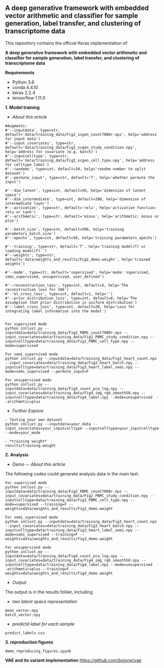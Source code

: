 ## A deep generative framework with embedded vector arithmetic and classifier for sample generation, label transfer, and clustering of transcriptome data

This repository contains the official Keras implementation of:

**A deep generative framework with embedded vector arithmetic and classifier for sample generation, label transfer, and clustering of transcriptome data**

**Requirements**
- Python 3.6
- conda 4.4.10
- keras 2.2.4
- tensorflow 1.11.0

**1. Model training**

- *About this article*
```
#Augments:
#'--inputdata', type=str, default='data/training_data/Fig2_scgen_count7000r.npz', help='address for input data')
#'--input_covariates', type=str, default='data/training_data/Fig2_scgen_study_condition.npy', help='address for covariate (e.g. batch)')
#'--inputcelltype', type=str, default='data/training_data/Fig2_scgen_cell_type.npy', help='address for celltype label')
#'--randoms', type=int, default=30, help='random number to split dataset')
#'--permute_input', type=str, default='T', help='whether permute the input')

#'--dim_latent', type=int, default=50, help='dimension of latent space')
#'--dim_intermediate', type=int, default=200, help='dimension of intermediate layer')
#'--activation', type=str, default='relu', help='activation function: relu or tanh')
#'--arithmetic', type=str, default='minus', help='arithmetic: minus or plus')

#'--batch_size', type=int, default=500, help='training parameters_batch_size')
#'--epochs', type=int, default=50, help='training parameters_epochs')

#'--training', type=str, default='T', help='training model(T) or loading model(F) ')
#'--weights', type=str, default='data/weights_and_results/Fig2_demo.weight', help='trained weights')

#'--mode', type=str, default='supervised', help='mode: supervised, semi_supervised, unsupervised, user_defined')

#'--reconstruction_loss', type=int, default=5, help='The reconstruction loss for VAE')
#'--kl_cross_loss', type=int, default=1, help='')
#'--prior_distribution_loss', type=int, default=0, help='The assumption that prior distribution is uniform distribution')
#'--label_cross_loss', type=int, default=20, help='Loss for integrating label information into the model')


For supervised mode
python inClust.py --inputdata=data/training_data/Fig2_PBMC_count7000r.npz --input_covariates=data/training_data/Fig2_PBMC_study_condition.npy --inputcelltype=data/training_data/Fig2_PBMC_cell_type.npy --mode=supervised

For semi_supervised mode
python inClust.py --inputdata=data/training_data/Fig3_heart_count.npz --input_covariates=data/training_data/Fig3_heart_batch.npy --inputcelltype=data/training_data/Fig3_heart_label_semi.npy --mode=semi_supervised --permute_input=F

For unsupervised mode
python inClust.py --inputdata=data/training_data/Fig4_count_pca_log.npy --input_covariates=data/training_data/Fig4_img_rgb_smooth50.npy --inputcelltype=data/training_data/Fig4_label.npy --mode=unsupervised  --arithmetic=plus

```

- *Further Explore*
```
- Testing your own dataset
python inClust.py --inputdata=your_data --input_covariates=your_inputcelltype --inputcelltype=your_inputcelltype --mode=your_mode

- *training weight*
results/training.weight

```

**2. Analysis**

- *Demo -- About this article*

The following codes could generate analysis data in the main text.
```
For supervised mode
python inClust.py --inputdata=data/training_data/Fig2_PBMC_count7000r.npz --input_covariates=data/training_data/Fig2_PBMC_study_condition.npy --inputcelltype=data/training_data/Fig2_PBMC_cell_type.npy --mode=supervised --training=F --weights=data/weights_and_results/Fig2_demo.weight

For semi_supervised mode
python inClust.py --inputdata=data/training_data/Fig3_heart_count.npz --input_covariates=data/training_data/Fig3_heart_batch.npy --inputcelltype=data/training_data/Fig3_heart_label_semi.npy --mode=semi_supervised --training=F --weights=data/weights_and_results/Fig3_demo.weight

For unsupervised mode
python inClust.py --inputdata=data/training_data/Fig4_count_pca_log.npy --input_covariates=data/training_data/Fig4_img_rgb_smooth50.npy --inputcelltype=data/training_data/Fig4_label.npy --mode=unsupervised  --arithmetic=plus --training=F --weights=data/weights_and_results/Fig4_demo.weight

```

- *Output*

The output is in the results folder, including
- *two latent space representation*
```
mean_vector.npy
batch_vector.npy
```

- *predictd label for each sample*
```
predict_labels.csv
```
**3. reproduction figures**
```
demo_reproducing_figures.ipynb
```

**VAE and its variant implementation**
https://github.com/bojone/vae